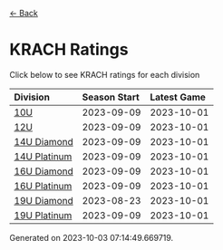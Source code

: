 [<- Back](../readme.md)
# KRACH Ratings
Click below to see KRACH ratings for each division

| Division | Season Start | Latest Game |
| :-- | :-- | :-- |
| [10U](10U-ratings.md) | 2023-09-09 | 2023-10-01 |
| [12U](12U-ratings.md) | 2023-09-09 | 2023-10-01 |
| [14U Diamond](14U-Diamond-ratings.md) | 2023-09-09 | 2023-10-01 |
| [14U Platinum](14U-Platinum-ratings.md) | 2023-09-09 | 2023-10-01 |
| [16U Diamond](16U-Diamond-ratings.md) | 2023-09-09 | 2023-10-01 |
| [16U Platinum](16U-Platinum-ratings.md) | 2023-09-09 | 2023-10-01 |
| [19U Diamond](19U-Diamond-ratings.md) | 2023-08-23 | 2023-10-01 |
| [19U Platinum](19U-Platinum-ratings.md) | 2023-09-09 | 2023-10-01 |

Generated on 2023-10-03 07:14:49.669719.
